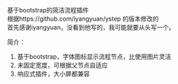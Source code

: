 基于bootstrap的简洁流程插件<br>
根据https://github.com/iyangyuan/ystep 的版本修改的<br>
首先感谢iyangyuan，没看到他写的，我可能就要从头写一个。

简介：
1. 基于bootstrap，字体图标显示流程节点，比使用图片灵活
2. 未固定宽度，可根据父节点自适应
3. 响应式插件，大小屏都兼容
